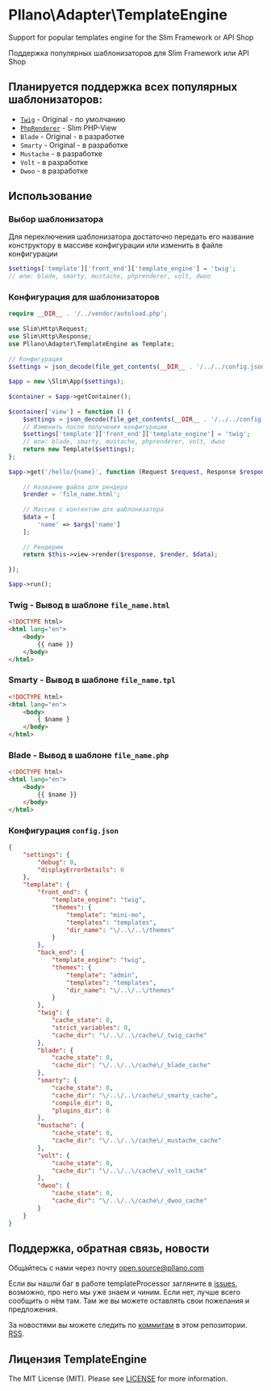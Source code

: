 # Pllano\Adapter\TemplateEngine
Support for popular templates engine for the Slim Framework or API Shop

Поддержка популярных шаблонизаторов для Slim Framework или API Shop
## Планируется поддержка всех популярных шаблонизаторов: 
- [`Twig`](https://github.com/twigphp/Twig) - Original - по умолчанию
- [`PhpRenderer`](https://github.com/slimphp/PHP-View) - Slim PHP-View
- `Blade` - Original - в разработке
- `Smarty` - Original - в разработке
- `Mustache` - в разработке
- `Volt` - в разработке
- `Dwoo` - в разработке
## Использование
### Выбор шаблонизатора
Для переключения шаблонизатора достаточно передать его название конструктору в массиве конфигурации или изменить в файле конфигурации
```php
$settings['template']['front_end']['template_engine'] = 'twig';
// или: blade, smarty, mustache, phprenderer, volt, dwoo
```
### Конфигурация для шаблонизаторов
```php
require __DIR__ . '/../vendor/autoload.php';
 
use Slim\Http\Request;
use Slim\Http\Response;
use Pllano\Adapter\TemplateEngine as Template;
 
// Конфигурация
$settings = json_decode(file_get_contents(__DIR__ . '/../../config.json'), true);
 
$app = new \Slim\App($settings);
 
$container = $app->getContainer();
 
$container['view'] = function () {
    $settings = json_decode(file_get_contents(__DIR__ . '/../../config.json'), true);
    // Изменить после получения конфигурации
    $settings['template']['front_end']['template_engine'] = 'twig';
    // или: blade, smarty, mustache, phprenderer, volt, dwoo
    return new Template($settings);
};
 
$app->get('/hello/{name}', function (Request $request, Response $response, array $args) {
 
    // Название файла для рендера
    $render = 'file_name.html';
 
    // Массив с контентом для шаблонизатора
    $data = [
        'name' => $args['name']
    ];
 
    // Рендерим
    return $this->view->render($response, $render, $data);
 
});

$app->run();
```
### Twig - Вывод в шаблоне `file_name.html`
``` html
<!DOCTYPE html>
<html lang="en">
    <body>
        {{ name }}
    </body>
</html>
```
### Smarty - Вывод в шаблоне `file_name.tpl`
``` html
<!DOCTYPE html>
<html lang="en">
    <body>
        { $name }
    </body>
</html>
```
### Blade - Вывод в шаблоне `file_name.php`
``` html
<!DOCTYPE html>
<html lang="en">
    <body>
        {{ $name }}
    </body>
</html>
```
### Конфигурация `config.json`
```json
{
	"settings": {
		"debug": 0,
		"displayErrorDetails": 0
	},
	"template": {
		"front_end": {
			"template_engine": "twig",
			"themes": {
				"template": "mini-mo",
				"templates": "templates",
				"dir_name": "\/..\/..\/themes"
			}
		},
		"back_end": {
			"template_engine": "twig",
			"themes": {
				"template": "admin",
				"templates": "templates",
				"dir_name": "\/..\/..\/themes"
			}
		},
		"twig": {
			"cache_state": 0,
			"strict_variables": 0,
			"cache_dir": "\/..\/..\/cache\/_twig_cache"
		},
		"blade": {
			"cache_state": 0,
			"cache_dir": "\/..\/..\/cache\/_blade_cache"
		},
		"smarty": {
			"cache_state": 0,
			"cache_dir": "\/..\/..\/cache\/_smarty_cache",
			"compile_dir": 0,
			"plugins_dir": 0
		},
		"mustache": {
			"cache_state": 0,
			"cache_dir": "\/..\/..\/cache\/_mustache_cache"
		},
		"volt": {
			"cache_state": 0,
			"cache_dir": "\/..\/..\/cache\/_volt_cache"
		},
		"dwoo": {
			"cache_state": 0,
			"cache_dir": "\/..\/..\/cache\/_dwoo_cache"
		}
	}
}
```
## Поддержка, обратная связь, новости

Общайтесь с нами через почту open.source@pllano.com

Если вы нашли баг в работе templateProcessor загляните в
[issues](https://github.com/pllano/template-processor/issues), возможно, про него мы уже знаем и
чиним. Если нет, лучше всего сообщить о нём там. Там же вы можете оставлять свои
пожелания и предложения.

За новостями вы можете следить по
[коммитам](https://github.com/pllano/template-processor/commits/master) в этом репозитории.
[RSS](https://github.com/pllano/template-processor/commits/master.atom).

Лицензия TemplateEngine
-------

The MIT License (MIT). Please see [LICENSE](https://github.com/pllano/template-processor/blob/master/LICENSE) for more information.

